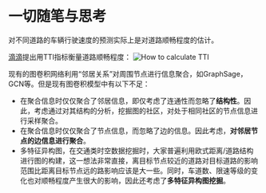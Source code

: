 # 一切随笔与思考

对不同道路的车辆行驶速度的预测实际上是对道路顺畅程度的估计。

[滴滴](https://github.com/didi/TrafficIndex)提出用TTI指标衡量道路顺畅程度：
![How to calculate TTI](https://github.com/didi/TrafficIndex/blob/master/method.jpg)

现有的图卷积网络利用“邻居关系”对周围节点进行信息聚合，如GraphSage，GCN等。但是现有图卷积模型中有以下不足：
- 在聚合信息时仅仅聚合了邻居信息，即仅考虑了连通性而忽略了**结构性**。因此，考虑通过对其结构的分析，挖掘图的社区，对处于相同社区的节点信息进行采样聚合。
- 在聚合信息时仅仅聚合了节点信息，而忽略了边的信息。因此考虑，**对邻居节点的边信息进行聚合**。
- 多特征异构图，在交通类时空数据挖掘时，大家普遍利用欧式距离/道路结构进行图的构建，这一想法非常直接，离目标节点较近的道路对目标道路的影响范围比距离目标节点远的路影响应该是大一些。同时，车道数、限速等级的变化也对顺畅程度产生很大的影响，因此还考虑了**多特征异构图挖掘**。
